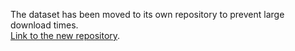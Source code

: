 The dataset has been moved to its own repository to prevent large download times.  
[Link to the new repository](https://github.com/lucmans/dechord_dataset).
